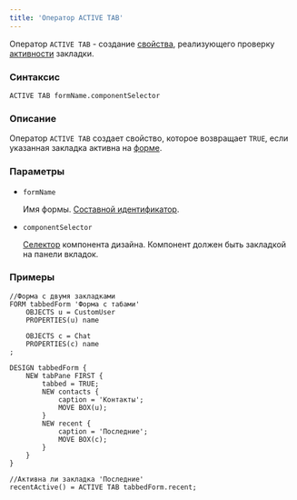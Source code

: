 ```yaml
---
title: 'Оператор ACTIVE TAB'
---
```


Оператор `ACTIVE TAB` - создание [свойства](Properties.md), реализующего проверку [активности](Activity_ACTIVE.md) закладки.

### Синтаксис 

```
ACTIVE TAB formName.componentSelector
```

### Описание

Оператор `ACTIVE TAB` создает свойство, которое возвращает `TRUE`, если указанная закладка активна на [форме](Forms.md). 

### Параметры

- `formName`

    Имя формы. [Составной идентификатор](IDs.md#cid).

- `componentSelector`  

    [Селектор](DESIGN_statement.md#selector) компонента дизайна. Компонент должен быть закладкой на панели вкладок.

### Примеры

```lsf
//Форма с двумя закладками
FORM tabbedForm 'Форма с табами'
    OBJECTS u = CustomUser
    PROPERTIES(u) name

    OBJECTS c = Chat
    PROPERTIES(c) name
;

DESIGN tabbedForm {
    NEW tabPane FIRST {
        tabbed = TRUE;
        NEW contacts {
            caption = 'Контакты';
            MOVE BOX(u);
        }
        NEW recent {
            caption = 'Последние';
            MOVE BOX(c);
        }
    }
}

//Активна ли закладка 'Последние'
recentActive() = ACTIVE TAB tabbedForm.recent;
```
